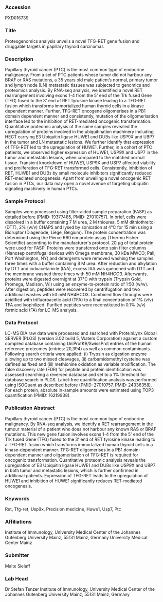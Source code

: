 ### Accession
PXD016739

### Title
Proteogenomics analysis unveils a novel TFG-RET gene fusion and druggable targets in papillary thyroid carcinomas

### Description
Papillary thyroid cancer (PTC) is the most common type of endocrine malignancy. From a set of PTC patients whose tumor did not harbour any BRAF or RAS mutations, a 35 years old male patient’s normal, primary tumor and lymph node (LN) metastatic tissues was subjected to genomics and proteomics analysis. By RNA-seq analysis, we identified a novel RET rearrangement involving exons 1-4 from the 5’ end of the Trk fused Gene (TFG) fused to the 3’ end of RET tyrosine kinase leading to a TFG-RET fusion which transforms immortalized human thyroid cells in a kinase dependent manner. Further, TFG-RET oncogene oligomerises in a PB1 domain dependent manner and consistently, mutation of the oligomerisation interface led to the inhibition of RET-mediated oncogenic transformation. Quantitative proteomic analysis of the same samples revealed the upregulation of proteins involved in the ubiquitination machinery including HECT carrying E3 Ubiquitin ligase HUWE1 and DUBs like USP9X and UBP7 in the tumor and LN metastatic lesions. We further identify that expression of TFG-RET led to the upregulation of HUWE1.  Further, in a cohort of PTC patients, we observed higher expression of HUWE1, USP9X and USP7 in the tumor and metastatic lesions, when compared to the matched normal tissue. Transient knockdown of HUWE1, USP9X and USP7 affected viability and proliferation of TFG-RET transformed cells. Consistently, inhibition of RET, HUWE1 and DUBs by small molecule inhibitors significantly reduced RET-mediated oncogenesis. Apart from unveiling a novel oncogenic RET fusion in PTCs, our data may open a novel avenue of targeting ubiquitin signaling machinery in human PTCs.

### Sample Protocol
Samples were processed using filter-aided sample preparation (FASP) as detailed before (PMID: 19377485, PMID: 27010757). In brief, cells were dissolved in a buffer containing 7 M urea, 2 M thiourea, 5 mM dithiothreitol (DTT), 2% (w/v) CHAPS and lysed by sonication at 4°C for 15 min using a Bioruptor (Diagenode, Liège, Belgium). The protein concentration was determined using the Pierce 660 nm protein assay (Thermo Fisher Scientific) according to the manufacturer´s protocol. 20 µg of total protein were used for FASP. Proteins were transferred onto spin filter columns (Nanosep centrifugal devices with Omega membrane, 30 kDa MWCO; Pall, Port Washington, NY) and detergents were removed washing the samples three times with a buffer containing 8 M urea. After reduction and alkylation by DTT and iodoacetamide (IAA), excess IAA was quenched with DTT and the membrane washed three times with 50 mM NH4HCO3. Afterwards, proteins were digested overnight at 37°C with trypsin (Trypsin Gold, Promega, Madison, WI) using an enzyme-to-protein ratio of 1:50 (w/w). After digestion, peptides were recovered by centrifugation and two additional washes with 50 mM NH4HCO3. Combined flow-throughs were acidified with trifluoroacetic acid (TFA) to a final concentration of 1% (v/v) TFA and lyophilized. Purified peptides were reconstituted in 0.1% (v/v) formic acid (FA) for LC-MS analysis.

### Data Protocol
LC-MS DIA raw data were processed and searched with ProteinLynx Global SERVER (PLGS) (version 3.02 build 5, Waters Corporation) against a custom compiled database containing UniProtKB/SwissProt entries of the human reference proteomes (entries: 20,394) as well as common contaminants. Following search criteria were applied: (i) Trypsin as digestion enzyme allowing up to two missed cleavages, (ii) carbamidomethyl cysteine was defined as fixed and (iii) methionine oxidation as variable modification. The false discovery rate (FDR) for peptide and protein identification was assessed searching a reversed database and set to a 1% threshold for database search in PLGS. Label-free quantification analysis was performed using ISOQuant as described before (PMID: 27010757, PMID: 24336358). For each protein, absolute in-sample amounts were estimated using TOP3 quantification (PMID: 16219938).

### Publication Abstract
Papillary thyroid cancer (PTC) is the most common type of endocrine malignancy. By RNA-seq analysis, we identify a RET rearrangement in the tumour material of a patient who does not harbour any known RAS or BRAF mutations. This new gene fusion involves exons 1-4 from the 5' end of the Trk fused Gene (TFG) fused to the 3' end of RET tyrosine kinase leading to a TFG-RET fusion which transforms immortalized human thyroid cells in a kinase-dependent manner. TFG-RET oligomerises in a PB1 domain-dependent manner and oligomerisation of TFG-RET is required for oncogenic transformation. Quantitative proteomic analysis reveals the upregulation of E3 Ubiquitin ligase HUWE1 and DUBs like USP9X and UBP7 in both tumor and metastatic lesions, which is further confirmed in additional patients. Expression of TFG-RET leads to the upregulation of HUWE1 and inhibition of HUWE1 significantly reduces RET-mediated oncogenesis.

### Keywords
Ret, Tfg-ret, Usp9x, Precision medicine, Huwe1, Usp7, Ptc

### Affiliations
Institute of Immunology, University Medical Center of the Johannes Gutenberg University Mainz, 55131 Mainz, Germany
University Medical Center Mainz

### Submitter
Malte Sielaff

### Lab Head
Dr Stefan Tenzer
Institute of Immunology, University Medical Center of the Johannes Gutenberg University Mainz, 55131 Mainz, Germany


